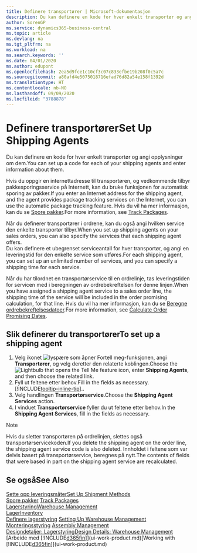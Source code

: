 ```yaml
---
title: Definere transportører | Microsoft-dokumentasjon
description: Du kan definere en kode for hver enkelt transportør og angi opplysninger om dem.
author: SorenGP
ms.service: dynamics365-business-central
ms.topic: article
ms.devlang: na
ms.tgt_pltfrm: na
ms.workload: na
ms.search.keywords: ''
ms.date: 04/01/2020
ms.author: edupont
ms.openlocfilehash: 2ea5d9fce1c10cf3c07c833efbe19b208f0c5a7c
ms.sourcegitcommit: a80afd4e5075018716efad76d82a54e158f1392d
ms.translationtype: HT
ms.contentlocale: nb-NO
ms.lasthandoff: 09/09/2020
ms.locfileid: "3788878"
---
```

# <a name="set-up-shipping-agents"></a><span data-ttu-id="8a807-103">Definere transportører</span><span class="sxs-lookup"><span data-stu-id="8a807-103">Set Up Shipping Agents</span></span>
<span data-ttu-id="8a807-104">Du kan definere en kode for hver enkelt transportør og angi opplysninger om dem.</span><span class="sxs-lookup"><span data-stu-id="8a807-104">You can set up a code for each of your shipping agents and enter information about them.</span></span>  

<span data-ttu-id="8a807-105">Hvis du oppgir en internettadresse til transportøren, og vedkommende tilbyr pakkesporingsservice på Internett, kan du bruke funksjonen for automatisk sporing av pakker.</span><span class="sxs-lookup"><span data-stu-id="8a807-105">If you enter an Internet address for the shipping agent, and the agent provides package tracking services on the Internet, you can use the automatic package tracking feature.</span></span> <span data-ttu-id="8a807-106">Hvis du vil ha mer informasjon, kan du se [Spore pakker](sales-how-track-packages.md).</span><span class="sxs-lookup"><span data-stu-id="8a807-106">For more information, see [Track Packages](sales-how-track-packages.md).</span></span>

<span data-ttu-id="8a807-107">Når du definerer transportører i ordrene, kan du også angi hvilken service den enkelte transportør tilbyr.</span><span class="sxs-lookup"><span data-stu-id="8a807-107">When you set up shipping agents on your sales orders, you can also specify the services that each shipping agent offers.</span></span>  
<span data-ttu-id="8a807-108">Du kan definere et ubegrenset serviceantall for hver transportør, og angi en leveringstid for den enkelte service som utføres.</span><span class="sxs-lookup"><span data-stu-id="8a807-108">For each shipping agent, you can set up an unlimited number of services, and you can specify a shipping time for each service.</span></span>  

<span data-ttu-id="8a807-109">Når du har tilordnet en transportørservice til en ordrelinje, tas leveringstiden for servicen med i beregningen av ordrebekreftelsen for denne linjen.</span><span class="sxs-lookup"><span data-stu-id="8a807-109">When you have assigned a shipping agent service to a sales order line, the shipping time of the service will be included in the order promising calculation, for that line.</span></span> <span data-ttu-id="8a807-110">Hvis du vil ha mer informasjon, kan du se [Beregne ordrebekreftelsesdatoer](sales-how-to-calculate-order-promising-dates.md).</span><span class="sxs-lookup"><span data-stu-id="8a807-110">For more information, see [Calculate Order Promising Dates](sales-how-to-calculate-order-promising-dates.md).</span></span>

## <a name="to-set-up-a-shipping-agent"></a><span data-ttu-id="8a807-111">Slik definerer du transportører</span><span class="sxs-lookup"><span data-stu-id="8a807-111">To set up a shipping agent</span></span>  
1.  <span data-ttu-id="8a807-112">Velg ikonet ![lyspære som åpner Fortell meg-funksjonen](media/ui-search/search_small.png "Fortell hva du vil gjøre"), angi **Transportører**, og velg deretter den relaterte koblingen.</span><span class="sxs-lookup"><span data-stu-id="8a807-112">Choose the ![Lightbulb that opens the Tell Me feature](media/ui-search/search_small.png "Tell me what you want to do") icon, enter **Shipping Agents**, and then choose the related link.</span></span>  
2.  <span data-ttu-id="8a807-113">Fyll ut feltene etter behov.</span><span class="sxs-lookup"><span data-stu-id="8a807-113">Fill in the fields as necessary.</span></span> [!INCLUDE[tooltip-inline-tip](includes/tooltip-inline-tip_md.md)]<span data-ttu-id="8a807-114">.</span><span class="sxs-lookup"><span data-stu-id="8a807-114">.</span></span>  
3.  <span data-ttu-id="8a807-115">Velg handlingen **Transportørservice**.</span><span class="sxs-lookup"><span data-stu-id="8a807-115">Choose the **Shipping Agent Services** action.</span></span>
4. <span data-ttu-id="8a807-116">I vinduet **Transportørservice** fyller du ut feltene etter behov.</span><span class="sxs-lookup"><span data-stu-id="8a807-116">In the **Shipping Agent Services**, fill in the fields as necessary.</span></span>

> [!NOTE]  
>  <span data-ttu-id="8a807-117">Hvis du sletter transportøren på ordrelinjen, slettes også transportørservicekoden.</span><span class="sxs-lookup"><span data-stu-id="8a807-117">If you delete the shipping agent on the order line, the shipping agent service code is also deleted.</span></span> <span data-ttu-id="8a807-118">Innholdet i feltene som var delvis basert på transportørservice, beregnes på nytt.</span><span class="sxs-lookup"><span data-stu-id="8a807-118">The contents of fields that were based in part on the shipping agent service are recalculated.</span></span>  

## <a name="see-also"></a><span data-ttu-id="8a807-119">Se også</span><span class="sxs-lookup"><span data-stu-id="8a807-119">See Also</span></span>
[<span data-ttu-id="8a807-120">Sette opp leveringsmåter</span><span class="sxs-lookup"><span data-stu-id="8a807-120">Set Up Shipment Methods</span></span>](sales-how-set-up-shipment-methods.md)  
<span data-ttu-id="8a807-121">[Spore pakker](sales-how-track-packages.md)  </span><span class="sxs-lookup"><span data-stu-id="8a807-121">[Track Packages](sales-how-track-packages.md)  </span></span>  
[<span data-ttu-id="8a807-122">Lagerstyring</span><span class="sxs-lookup"><span data-stu-id="8a807-122">Warehouse Management</span></span>](warehouse-manage-warehouse.md)  
[<span data-ttu-id="8a807-123">Lager</span><span class="sxs-lookup"><span data-stu-id="8a807-123">Inventory</span></span>](inventory-manage-inventory.md)  
<span data-ttu-id="8a807-124">[Definere lagerstyring](warehouse-setup-warehouse.md)   </span><span class="sxs-lookup"><span data-stu-id="8a807-124">[Setting Up Warehouse Management](warehouse-setup-warehouse.md)   </span></span>  
<span data-ttu-id="8a807-125">[Monteringsstyring](assembly-assemble-items.md)  </span><span class="sxs-lookup"><span data-stu-id="8a807-125">[Assembly Management](assembly-assemble-items.md)  </span></span>  
[<span data-ttu-id="8a807-126">Designdetaljer: Lagerstyring</span><span class="sxs-lookup"><span data-stu-id="8a807-126">Design Details: Warehouse Management</span></span>](design-details-warehouse-management.md)  
<span data-ttu-id="8a807-127">[Arbeide med [!INCLUDE[d365fin](includes/d365fin_md.md)]](ui-work-product.md)</span><span class="sxs-lookup"><span data-stu-id="8a807-127">[Working with [!INCLUDE[d365fin](includes/d365fin_md.md)]](ui-work-product.md)</span></span>  
